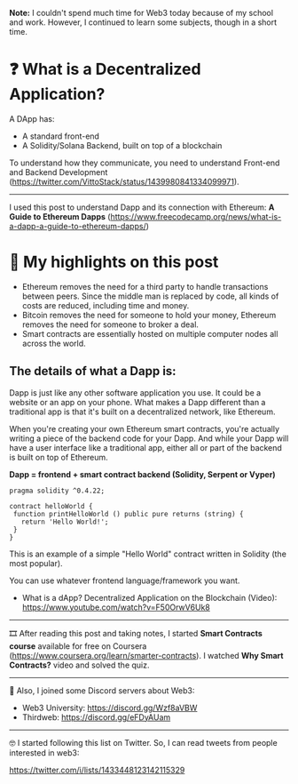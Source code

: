 <b>Note:</b> I couldn't spend much time for Web3 today because of my school and work. However, I continued to learn some subjects, though in a short time.

# :question: What is a Decentralized Application?

A DApp has:
- A standard front-end
- A Solidity/Solana Backend, built on top of a blockchain

To understand how they communicate, you need to understand Front-end and Backend Development (https://twitter.com/VittoStack/status/1439980841334099971).

___

I used this post to understand Dapp and its connection with Ethereum: <b>A Guide to Ethereum Dapps</b> (https://www.freecodecamp.org/news/what-is-a-dapp-a-guide-to-ethereum-dapps/)

# :pencil: My highlights on this post

- Ethereum removes the need for a third party to handle transactions between peers. Since the middle man is replaced by code, all kinds of costs are reduced, including time and money.
- Bitcoin removes the need for someone to hold your money, Ethereum removes the need for someone to broker a deal.
- Smart contracts are essentially hosted on multiple computer nodes all across the world.

## The details of what a Dapp is:
Dapp is just like any other software application you use. It could be a website or an app on your phone. What makes a Dapp different than a traditional app is that it's built on a decentralized network, like Ethereum.

When you're creating your own Ethereum smart contracts, you're actually writing a piece of the backend code for your Dapp. And while your Dapp will have a user interface like a traditional app, either all or part of the backend is built on top of Ethereum.

<b>Dapp = frontend + smart contract backend (Solidity, Serpent or Vyper)</b>

```
pragma solidity ^0.4.22;

contract helloWorld {
 function printHelloWorld () public pure returns (string) {
   return 'Hello World!';
 }
}
```

This is an example of a simple "Hello World" contract written in Solidity (the most popular).

You can use whatever frontend language/framework you want.

- What is a dApp? Decentralized Application on the Blockchain (Video): https://www.youtube.com/watch?v=F50OrwV6Uk8

___

:film_strip: After reading this post and taking notes, I started <b>Smart Contracts course</b> available for free on Coursera (https://www.coursera.org/learn/smarter-contracts). I watched <b>Why Smart Contracts?</b> video and solved the quiz.

___

:bowling: Also, I joined some Discord servers about Web3:

- Web3 University: https://discord.gg/Wzf8aVBW
- Thirdweb: https://discord.gg/eFDyAUam

___

:nerd_face: I started following this list on Twitter. So, I can read tweets from people interested in web3:

https://twitter.com/i/lists/1433448123142115329
